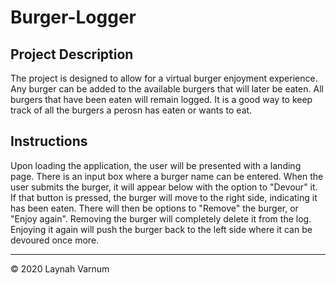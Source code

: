 # Burger-Logger  

## Project Description  
The project is designed to allow for a virtual burger enjoyment experience. Any burger can be added to the available burgers that will later be eaten. All burgers that have been eaten will remain logged. It is a good way to keep track of all the burgers a perosn has eaten or wants to eat.  

## Instructions
Upon loading the application, the user will be presented with a landing page. There is an input box where a burger name can be entered. When the user submits the burger, it will appear below with the option to "Devour" it. If that button is pressed, the burger will move to the right side, indicating it has been eaten. There will then be options to "Remove" the burger, or "Enjoy again". Removing the burger will completely delete it from the log. Enjoying it again will push the burger back to the left side where it can be devoured once more.  
  
- - -
© 2020 Laynah Varnum
